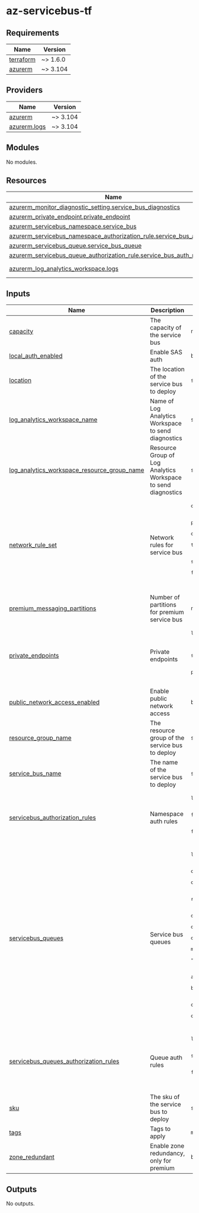 # az-servicebus-tf
<!-- BEGIN_TF_DOCS -->
## Requirements

| Name | Version |
|------|---------|
| <a name="requirement_terraform"></a> [terraform](#requirement\_terraform) | ~> 1.6.0 |
| <a name="requirement_azurerm"></a> [azurerm](#requirement\_azurerm) | ~> 3.104 |

## Providers

| Name | Version |
|------|---------|
| <a name="provider_azurerm"></a> [azurerm](#provider\_azurerm) | ~> 3.104 |
| <a name="provider_azurerm.logs"></a> [azurerm.logs](#provider\_azurerm.logs) | ~> 3.104 |

## Modules

No modules.

## Resources

| Name | Type |
|------|------|
| [azurerm_monitor_diagnostic_setting.service_bus_diagnostics](https://registry.terraform.io/providers/hashicorp/azurerm/latest/docs/resources/monitor_diagnostic_setting) | resource |
| [azurerm_private_endpoint.private_endpoint](https://registry.terraform.io/providers/hashicorp/azurerm/latest/docs/resources/private_endpoint) | resource |
| [azurerm_servicebus_namespace.service_bus](https://registry.terraform.io/providers/hashicorp/azurerm/latest/docs/resources/servicebus_namespace) | resource |
| [azurerm_servicebus_namespace_authorization_rule.service_bus_auth_rule](https://registry.terraform.io/providers/hashicorp/azurerm/latest/docs/resources/servicebus_namespace_authorization_rule) | resource |
| [azurerm_servicebus_queue.service_bus_queue](https://registry.terraform.io/providers/hashicorp/azurerm/latest/docs/resources/servicebus_queue) | resource |
| [azurerm_servicebus_queue_authorization_rule.service_bus_auth_rule](https://registry.terraform.io/providers/hashicorp/azurerm/latest/docs/resources/servicebus_queue_authorization_rule) | resource |
| [azurerm_log_analytics_workspace.logs](https://registry.terraform.io/providers/hashicorp/azurerm/latest/docs/data-sources/log_analytics_workspace) | data source |

## Inputs

| Name | Description | Type | Default | Required |
|------|-------------|------|---------|:--------:|
| <a name="input_capacity"></a> [capacity](#input\_capacity) | The capacity of the service bus | `number` | `0` | no |
| <a name="input_local_auth_enabled"></a> [local\_auth\_enabled](#input\_local\_auth\_enabled) | Enable SAS auth | `bool` | `false` | no |
| <a name="input_location"></a> [location](#input\_location) | The location of the service bus to deploy | `string` | n/a | yes |
| <a name="input_log_analytics_workspace_name"></a> [log\_analytics\_workspace\_name](#input\_log\_analytics\_workspace\_name) | Name of Log Analytics Workspace to send diagnostics | `string` | n/a | yes |
| <a name="input_log_analytics_workspace_resource_group_name"></a> [log\_analytics\_workspace\_resource\_group\_name](#input\_log\_analytics\_workspace\_resource\_group\_name) | Resource Group of Log Analytics Workspace to send diagnostics | `string` | n/a | yes |
| <a name="input_network_rule_set"></a> [network\_rule\_set](#input\_network\_rule\_set) | Network rules for service bus | <pre>object({<br>    default_action                = optional(string, "Deny")<br>    public_network_access_enabled = optional(bool, false)<br>    ip_rules                      = optional(list(string))<br>    trusted_services_allowed      = optional(bool, true)<br>    virtual_network_rules = optional(map(object({<br>      subnet_id                            = string<br>      ignore_missing_vnet_service_endpoint = optional(bool, false)<br>    })))<br>  })</pre> | n/a | yes |
| <a name="input_premium_messaging_partitions"></a> [premium\_messaging\_partitions](#input\_premium\_messaging\_partitions) | Number of partitions for premium service bus | `number` | `0` | no |
| <a name="input_private_endpoints"></a> [private\_endpoints](#input\_private\_endpoints) | Private endpoints | <pre>list(object({<br>    name                            = string<br>    location                        = string<br>    subnet_id                       = string<br>    private_service_connection_name = string<br>    private_dns_zone_ids            = list(string)<br>  }))</pre> | `[]` | no |
| <a name="input_public_network_access_enabled"></a> [public\_network\_access\_enabled](#input\_public\_network\_access\_enabled) | Enable public network access | `bool` | `false` | no |
| <a name="input_resource_group_name"></a> [resource\_group\_name](#input\_resource\_group\_name) | The resource group of the service bus to deploy | `string` | n/a | yes |
| <a name="input_service_bus_name"></a> [service\_bus\_name](#input\_service\_bus\_name) | The name of the service bus to deploy | `string` | n/a | yes |
| <a name="input_servicebus_authorization_rules"></a> [servicebus\_authorization\_rules](#input\_servicebus\_authorization\_rules) | Namespace auth rules | <pre>list(object({<br>    name   = string<br>    listen = optional(bool, false)<br>    send   = optional(bool, false)<br>    manage = optional(bool, false)<br>  }))</pre> | `[]` | no |
| <a name="input_servicebus_queues"></a> [servicebus\_queues](#input\_servicebus\_queues) | Service bus queues | <pre>list(object({<br>    name                                    = string<br>    lock_duration                           = optional(string, "PT1M")<br>    max_message_size_in_kilobytes           = optional(number)<br>    max_size_in_megabytes                   = optional(number, 1024)<br>    requires_duplicate_detection            = bool<br>    requires_session                        = bool<br>    default_message_ttl                     = optional(string)<br>    dead_lettering_on_message_expiration    = bool<br>    duplicate_detection_history_time_window = optional(string, "PT10M")<br>    max_delivery_count                      = optional(number, 10)<br>    status                                  = optional(string, "Active")<br>    enable_batched_operations               = optional(bool, true)<br>    auto_delete_on_idle                     = optional(string)<br>    enable_partitioning                     = bool<br>    enable_express                          = optional(bool, false)<br>    forward_to                              = optional(string)<br>    forward_dead_lettered_messages_to       = optional(string)<br>  }))</pre> | `[]` | no |
| <a name="input_servicebus_queues_authorization_rules"></a> [servicebus\_queues\_authorization\_rules](#input\_servicebus\_queues\_authorization\_rules) | Queue auth rules | <pre>list(object({<br>    name            = string<br>    queue_reference = string<br>    listen          = optional(bool, false)<br>    send            = optional(bool, false)<br>    manage          = optional(bool, false)<br>  }))</pre> | `[]` | no |
| <a name="input_sku"></a> [sku](#input\_sku) | The sku of the service bus to deploy | `string` | n/a | yes |
| <a name="input_tags"></a> [tags](#input\_tags) | Tags to apply | `map(string)` | n/a | yes |
| <a name="input_zone_redundant"></a> [zone\_redundant](#input\_zone\_redundant) | Enable zone redundancy, only for premium | `bool` | `true` | no |

## Outputs

No outputs.
<!-- END_TF_DOCS -->
